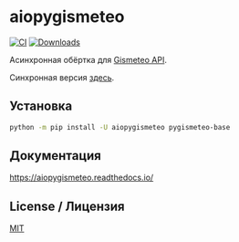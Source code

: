 # aiopygismeteo

[![CI](https://github.com/monosans/aiopygismeteo/actions/workflows/ci.yml/badge.svg)](https://github.com/monosans/aiopygismeteo/actions/workflows/ci.yml)
[![Downloads](https://static.pepy.tech/badge/aiopygismeteo)](https://pepy.tech/project/aiopygismeteo)

Асинхронная обёртка для [Gismeteo API](https://gismeteo.ru/api/).

Синхронная версия [здесь](https://github.com/monosans/pygismeteo).

## Установка

```bash
python -m pip install -U aiopygismeteo pygismeteo-base
```

## Документация

<https://aiopygismeteo.readthedocs.io/>

## License / Лицензия

[MIT](https://github.com/monosans/aiopygismeteo/blob/main/LICENSE)
